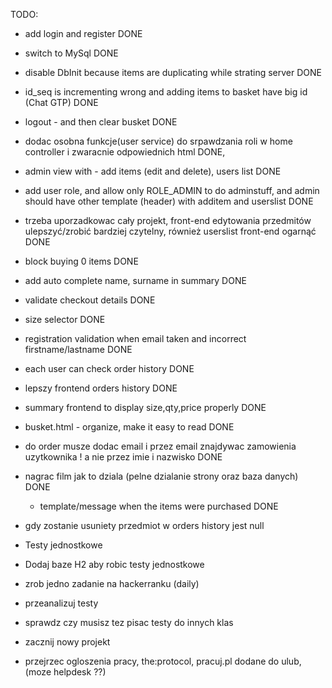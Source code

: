 TODO:

- add login and register DONE
- switch to MySql DONE
- disable DbInit because items are duplicating while strating server DONE
- id_seq is incrementing wrong and adding items to basket have big id (Chat GTP) DONE
- logout - and then clear busket DONE
- dodac osobna funkcje(user service) do srpawdzania roli w home controller i zwaracnie odpowiednich html DONE,
- admin view with - add items (edit and delete), users list DONE
- add user role, and allow only ROLE_ADMIN to do adminstuff, and admin should have other template (header)
 with additem and userslist DONE
- trzeba uporzadkowac cały projekt, front-end edytowania przedmitów ulepszyć/zrobić bardziej czytelny,
    również userslist front-end ogarnąć DONE
- block buying 0 items DONE
- add auto complete name, surname in summary DONE
- validate checkout details DONE
- size selector DONE
- registration validation when email taken and incorrect firstname/lastname DONE
- each user can check order history DONE
- lepszy frontend orders history DONE
- summary frontend to display size,qty,price properly DONE 
- busket.html - organize, make it easy to read DONE
- do order musze dodac email i przez email znajdywac zamowienia uzytkownika ! a nie przez imie i nazwisko DONE
- nagrac film jak to dziala (pelne dzialanie strony oraz baza danych) DONE
  - template/message when the items were purchased DONE

- gdy zostanie usuniety przedmiot w orders history jest null
- Testy jednostkowe
- Dodaj baze H2 aby robic testy jednostkowe

- zrob jedno zadanie na hackerranku (daily)
- przeanalizuj testy
- sprawdz czy musisz tez pisac testy do innych klas
- zacznij nowy projekt

- przejrzec ogloszenia pracy, the:protocol, pracuj.pl dodane do ulub, (moze helpdesk ??)

